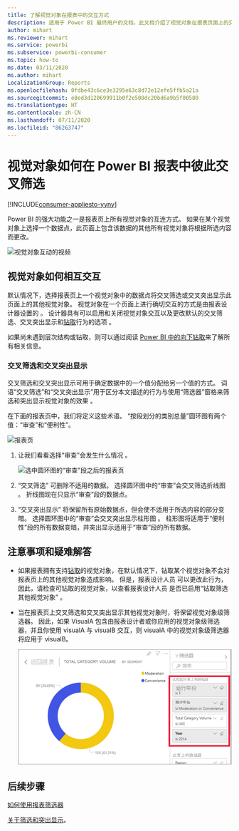 ```yaml
---
title: 了解视觉对象在报表中的交互方式
description: 适用于 Power BI 最终用户的文档，此文档介绍了视觉对象在报表页面上的交互方式。
author: mihart
ms.reviewer: mihart
ms.service: powerbi
ms.subservice: powerbi-consumer
ms.topic: how-to
ms.date: 03/11/2020
ms.author: mihart
LocalizationGroup: Reports
ms.openlocfilehash: 0fdbe43c6ce3e3295e63c8d72e12efe5ffb5a21a
ms.sourcegitcommit: e8ed3d120699911b0f2e508dc20bd6a9b5f00580
ms.translationtype: HT
ms.contentlocale: zh-CN
ms.lasthandoff: 07/11/2020
ms.locfileid: "86263747"
---
```

# <a name="how-visuals-cross-filter-each-other-in-a-power-bi-report"></a>视觉对象如何在 Power BI 报表中彼此交叉筛选

[!INCLUDE[consumer-appliesto-yyny](../includes/consumer-appliesto-yyny.md)]

Power BI 的强大功能之一是报表页上所有视觉对象的互连方式。 如果在某个视觉对象上选择一个数据点，此页面上包含该数据的其他所有视觉对象将根据所选内容而更改。 

![视觉对象互动的视频](media/end-user-interactions/interactions.gif)

## <a name="how-visuals-interact-with-each-other"></a>视觉对象如何相互交互

默认情况下，选择报表页上一个视觉对象中的数据点将交叉筛选或交叉突出显示此页面上的其他视觉对象。 视觉对象在一个页面上进行确切交互的方式是由报表设计器设置的  。 设计器具有可以启用和关闭视觉对象交互以及更改默认的交叉筛选、交叉突出显示和[钻取](end-user-drill.md)行为的选项  。 

如果尚未遇到层次结构或钻取，则可以通过阅读 [Power BI 中的向下钻取](end-user-drill.md)来了解所有相关信息。 

### <a name="cross-filtering-and-cross-highlighting"></a>交叉筛选和交叉突出显示

交叉筛选和交叉突出显示可用于确定数据中的一个值分配给另一个值的方式。 词语“交叉筛选”和“交叉突出显示”用于区分本文描述的行为与使用“筛选器”窗格来筛选和突出显示视觉对象的效果    。  

在下面的报表页中，我们将定义这些术语。 “按段划分的类别总量”圆环图有两个值：“审查”和“便利性”。 

![报表页](media/end-user-interactions/power-bi-interactions-before.png)

1. 让我们看看选择“审查”会发生什么情况  。

    ![选中圆环图的“审查”段之后的报表页](media/end-user-interactions/power-bi-interactions-after.png)

2. “交叉筛选”  可删除不适用的数据。 选择圆环图中的“审查”会交叉筛选折线图  。 折线图现在只显示“审查”段的数据点。 

3. “交叉突出显示”  将保留所有原始数据点，但会使不适用于所选内容的部分变暗。 选择圆环图中的“审查”会交叉突出显示柱形图  。 柱形图将适用于“便利性”段的所有数据变暗，并突出显示适用于“审查”段的所有数据。 


## <a name="considerations-and-troubleshooting"></a>注意事项和疑难解答
- 如果报表拥有支持[钻取](end-user-drill.md)的视觉对象，在默认情况下，钻取某个视觉对象不会对报表页上的其他视觉对象造成影响。 但是，报表设计人员  可以更改此行为，因此，请检查可钻取的视觉对象，以查看报表设计人员  是否已启用“钻取筛选其他视觉对象”  。
    
- 当在报表页上交叉筛选和交叉突出显示其他视觉对象时，将保留视觉对象级筛选器。 因此，如果 VisualA 包含由报表设计者或你应用的视觉对象级筛选器，并且你使用 visualA 与 visualB 交互，则 visualA 中的视觉对象级筛选器将应用于 visualB。

    ![选中圆环图的“审查”段之后的报表页](media/end-user-interactions/power-bi-visual-filters.png)

## <a name="next-steps"></a>后续步骤
[如何使用报表筛选器](../consumer/end-user-report-filter.md)


[关于筛选和突出显示](end-user-report-filter.md)。
